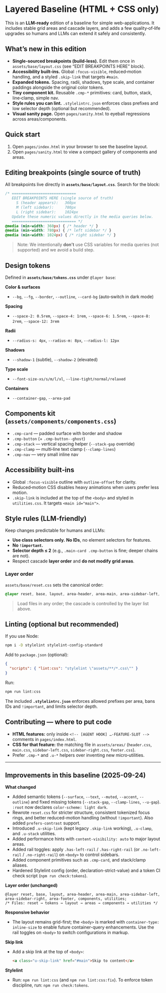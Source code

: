# Layered Baseline (HTML + CSS only)

This is an **LLM‑ready** edition of a baseline for simple web-applications. It includes stable grid areas and cascade layers, and adds a few quality‑of‑life upgrades so humans and LLMs can extend it safely and consistently.

## What’s new in this edition
- **Single-sourced breakpoints (build‑less).** Edit them once in `assets/base/layout.css` (see “EDIT BREAKPOINTS HERE” block).
- **Accessibility built‑ins.** Global `:focus-visible`, reduced‑motion handling, and a styled `.skip-link` that targets `#main`.
- **Expanded tokens.** Spacing, radii, shadows, type scale, and container paddings alongside the original color tokens.
- **Tiny component kit.** Reusable `.cmp-*` primitives: card, button, stack, line‑clamp, simple nav.
- **Style rules you can lint.** `.stylelintrc.json` enforces class prefixes and low selector depth (optional but recommended).
- **Visual sanity page.** Open `pages/sanity.html` to eyeball regressions across areas/components.

## Quick start
1. Open `pages/index.html` in your browser to see the baseline layout.
2. Open `pages/sanity.html` to view a compact gallery of components and areas.

## Editing breakpoints (single source of truth)
All breakpoints live directly in **`assets/base/layout.css`**. Search for the block:
```css
/* =============================
   EDIT BREAKPOINTS HERE (single source of truth)
     S (header appears):   360px
     M (left sidebar):     780px
     L (right sidebar):    1024px
   Update these numeric values directly in the media queries below.
   ============================= */
@media (min-width: 360px) { /* header */ }
@media (min-width: 780px) { /* left sidebar */ }
@media (min-width: 1024px) { /* right sidebar */ }
```
> Note: We intentionally **don’t** use CSS variables for media queries (not supported) and we avoid a build step.

## Design tokens
Defined in **`assets/base/tokens.css`** under `@layer base`:

**Color & surfaces**
- `--bg`, `--fg`, `--border`, `--outline`, `--card-bg` (auto‑switch in dark mode)

**Spacing**
- `--space-2: 0.5rem`, `--space-4: 1rem`, `--space-6: 1.5rem`, `--space-8: 2rem`, `--space-12: 3rem`

**Radii**
- `--radius-s: 4px`, `--radius-m: 8px`, `--radius-l: 12px`

**Shadows**
- `--shadow-1` (subtle), `--shadow-2` (elevated)

**Type scale**
- `--font-size-xs/s/m/l/xl`, `--line-tight/normal/relaxed`

**Containers**
- `--container-gap`, `--area-pad`

## Components kit (`assets/components/components.css`)
- `.cmp-card` — padded surface with border and shadow
- `.cmp-button` (+ `.cmp-button--ghost`)
- `.cmp-stack` — vertical spacing helper (`--stack-gap` override)
- `.cmp-clamp` — multi‑line text clamp (`--clamp-lines`)
- `.cmp-nav` — very small inline nav

## Accessibility built‑ins
- Global `:focus-visible` outline with `outline-offset` for clarity.
- Reduced‑motion CSS disables heavy animations when users prefer less motion.
- `.skip-link` is included at the top of the `<body>` and styled in `utilities.css`. It targets `<main id="main">`.

## Style rules (LLM‑friendly)
Keep changes predictable for humans and LLMs:
- **Use class selectors only.** **No IDs**, no element selectors for features.
- **No `!important`.**
- **Selector depth ≤ 2** (e.g., `.main-card .cmp-button` is fine; deeper chains are not).
- Respect cascade **layer order** and **do not modify grid areas**.

### Layer order
`assets/base/reset.css` sets the canonical order:
```css
@layer reset, base, layout, area-header, area-main, area-sidebar-left, area-sidebar-right, area-footer, components, utilities;
```
> Load files in any order; the cascade is controlled by the layer list above.

## Linting (optional but recommended)
If you use Node:
```bash
npm i -D stylelint stylelint-config-standard
```
Add to `package.json` (optional):
```json
{
  "scripts": { "lint:css": "stylelint \"assets/**/*.css\"" }
}
```
Run:
```bash
npm run lint:css
```
The included **`.stylelintrc.json`** enforces allowed prefixes per area, bans IDs and `!important`, and limits selector depth.

## Contributing — where to put code
- **HTML features:** only inside `<!-- [AGENT HOOK] …-FEATURE-SLOT -->` comments in `pages/index.html`.
- **CSS for that feature:** the matching file in `assets/areas/` (`header.css`, `main.css`, `sidebar-left.css`, `sidebar-right.css`, `footer.css`).
- Prefer `.cmp-*` and `.u-*` helpers over inventing new micro‑utilities.


---

## Improvements in this baseline (2025-09-24)

**What changed**
- Added semantic tokens (`--surface`, `--text`, `--muted`, `--accent`, `--outline`) and fixed missing tokens (`--stack-gap`, `--clamp-lines`, `--u-gap`). `:root` now declares `color-scheme: light dark`.
- Rewrote `reset.css` for stricter structure, consistent tokenized focus rings, and better reduced-motion handling (without `!important`). Also added `prefers-contrast` support.
- Introduced `.u-skip-link` (kept legacy `.skip-link` working), `.u-clamp`, and `.u-stack` utilities.
- Added performance hints with `content-visibility: auto` to major layout areas.
- Added rail toggles: apply `.has-left-rail` / `.has-right-rail` (or `.no-left-rail` / `.no-right-rail`) on `<body>` to control sidebars.
- Added component primitives such as `.cmp-card`, and stack/clamp aliases.
- Hardened Stylelint config (order, declaration-strict-value) and a token CI check script (`npm run check:tokens`).

**Layer order (unchanged)**
```
@layer reset, base, layout, area-header, area-main, area-sidebar-left, area-sidebar-right, area-footer, components, utilities;
/* Files: reset → tokens → layout → areas → components → utilities */
```

**Responsive behavior**
- The layout remains grid-first; the `<body>` is marked with `container-type: inline-size` to enable future container-query enhancements. Use the rail toggles on `<body>` to switch configurations in markup.

**Skip link**
- Add a skip link at the top of `<body>`:
  ```html
  <a class="u-skip-link" href="#main">Skip to content</a>
  ```

**Stylelint**
- Run: `npm run lint:css` (and `npm run lint:css:fix`). To enforce token discipline, run: `npm run check:tokens`.

